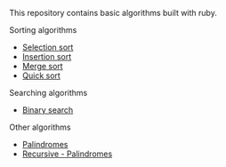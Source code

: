 This repository contains basic algorithms built with ruby.

Sorting algorithms

* [Selection sort](https://github.com/biancaguzenski/basic-algorithms/blob/master/selection_sort.rb)
* [Insertion sort](https://github.com/biancaguzenski/basic-algorithms/blob/master/insertion_sort.rb)
* [Merge sort](https://github.com/biancaguzenski/basic-algorithms/blob/master/merge_sort.rb)
* [Quick sort](https://github.com/biancaguzenski/basic-algorithms/blob/master/quick_sort.rb)

Searching algorithms
* [Binary search](https://github.com/biancaguzenski/basic-algorithms/blob/master/binary_search.rb)

Other algorithms

* [Palindromes](https://github.com/biancaguzenski/basic-algorithms/blob/master/is_palindrome.rb)
* [Recursive - Palindromes](https://github.com/biancaguzenski/basic-algorithms/blob/master/is_palindrome_recursive.rb)

